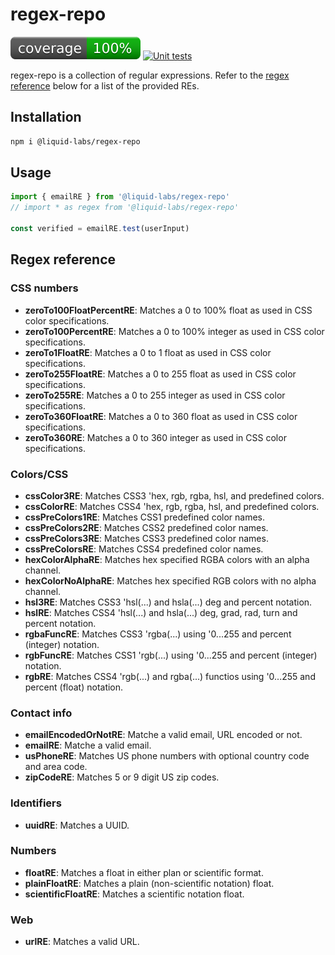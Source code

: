 # regex-repo
[![coverage: 100%](./.readme-assets/coverage.svg)](https://google.com) [![Unit tests](https://github.com/liquid-labs/regex-repo/actions/workflows/unit-tests-node.yaml/badge.svg)](https://github.com/liquid-labs/regex-repo/actions/workflows/unit-tests-node.yaml)

regex-repo is a collection of regular expressions. Refer to the [regex reference](#regex-reference) below for a list of the provided REs.

## Installation

```bash
npm i @liquid-labs/regex-repo
```

## Usage

```javascript
import { emailRE } from '@liquid-labs/regex-repo'
// import * as regex from '@liquid-labs/regex-repo'

const verified = emailRE.test(userInput)
```

## Regex reference

### CSS numbers

- __zeroTo100FloatPercentRE__: Matches a 0 to 100% float as used in CSS color specifications.
- __zeroTo100PercentRE__: Matches a 0 to 100% integer as used in CSS color specifications.
- __zeroTo1FloatRE__: Matches a 0 to 1 float as used in CSS color specifications.
- __zeroTo255FloatRE__: Matches a 0 to 255 float as used in CSS color specifications.
- __zeroTo255RE__: Matches a 0 to 255 integer as used in CSS color specifications.
- __zeroTo360FloatRE__: Matches a 0 to 360 float as used in CSS color specifications.
- __zeroTo360RE__: Matches a 0 to 360 integer as used in CSS color specifications.

### Colors/CSS

- __cssColor3RE__: Matches CSS3 'hex, rgb, rgba, hsl, and predefined colors.
- __cssColorRE__: Matches CSS4 'hex, rgb, rgba, hsl, and predefined colors.
- __cssPreColors1RE__: Matches CSS1 predefined color names.
- __cssPreColors2RE__: Matches CSS2 predefined color names.
- __cssPreColors3RE__: Matches CSS3 predefined color names.
- __cssPreColorsRE__: Matches CSS4 predefined color names.
- __hexColorAlphaRE__: Matches hex specified RGBA colors with an alpha channel.
- __hexColorNoAlphaRE__: Matches hex specified RGB colors with no alpha channel.
- __hsl3RE__: Matches CSS3 'hsl(...) and hsla(...) deg and percent notation.
- __hslRE__: Matches CSS4 'hsl(...) and hsla(...) deg, grad, rad, turn and percent notation.
- __rgbaFuncRE__: Matches CSS3 'rgba(...) using '0...255 and percent (integer) notation.
- __rgbFuncRE__: Matches CSS1 'rgb(...) using '0...255 and percent (integer) notation.
- __rgbRE__: Matches CSS4 'rgb(...) and rgba(...) functios  using '0...255 and percent (float) notation.

### Contact info

- __emailEncodedOrNotRE__: Matche a valid email, URL encoded or not.
- __emailRE__: Matche a valid email.
- __usPhoneRE__: Matches US phone numbers with optional country code and area code.
- __zipCodeRE__: Matches 5 or 9 digit US zip codes.

### Identifiers

- __uuidRE__: Matches a UUID.

### Numbers

- __floatRE__: Matches a float in either plan or scientific format.
- __plainFloatRE__: Matches a plain (non-scientific notation) float.
- __scientificFloatRE__: Matches a scientific notation float.

### Web

- __urlRE__: Matches a valid URL.

